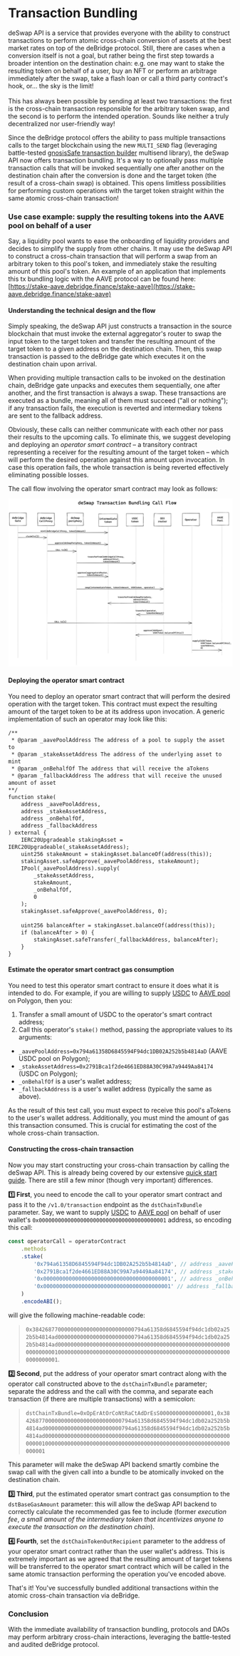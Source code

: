 # Transaction Bundling

deSwap API is a service that provides everyone with the ability to construct transactions to perform atomic cross-chain conversion of assets at the best market rates on top of the deBridge protocol. Still, there are cases when a conversion itself is not a goal, but rather being the first step towards a broader intention on the destination chain: e.g. one may want to stake the resulting token on behalf of a user, buy an NFT or perform an arbitrage immediately after the swap, take a flash loan or call a third party contract's hook, or... the sky is the limit! \
\
This has always been possible by sending at least two transactions: the first is the cross-chain transaction responsible for the arbitrary token swap, and the second is to perform the intended operation. Sounds like neither a truly decentralized nor user-friendly way!

Since the deBridge protocol offers the ability to pass multiple transactions calls to the target blockchain using the new `MULTI_SEND` flag (leveraging battle-tested [gnosisSafe transaction builder](https://help.gnosis-safe.io/en/articles/4680071-transaction-builder) multisend library), the deSwap API now offers transaction bundling. It's a way to optionally pass multiple transaction calls that will be invoked sequentially one after another on the destination chain after the conversion is done and the target token (the result of a cross-chain swap) is obtained. This opens limitless possibilities for performing custom operations with the target token straight within the same atomic cross-chain transaction!

### Use case example: supply the resulting tokens into the AAVE pool on behalf of a user

Say, a liquidity pool wants to ease the onboarding of liquidity providers and decides to simplify the supply from other chains. It may use the deSwap API to construct a cross-chain transaction that will perform a swap from an arbitrary token to this pool's token, and immediately stake the resulting amount of this pool's token. An example of an application that implements this tx bundling logic with the AAVE protocol can be found here: [https://stake-aave.debridge.finance/stake-aave](https://stake-aave.debridge.finance/stake-aave)

#### Understanding the technical design and the flow

Simply speaking, the deSwap API just constructs a transaction in the source blockchain that must invoke the external aggregator's router to swap the input token to the target token and transfer the resulting amount of the target token to a given address on the destination chain. Then, this swap transaction is passed to the deBridge gate which executes it on the destination chain upon arrival.

When providing multiple transaction calls to be invoked on the destination chain, deBridge gate unpacks and executes them sequentially, one after another, and the first transaction is always a swap. These transactions are executed as a bundle, meaning all of them must succeed ("all or nothing"); if any transaction fails, the execution is reverted and intermediary tokens are sent to the fallback address.

Obviously, these calls can neither communicate with each other nor pass their results to the upcoming calls. To eliminate this, we suggest developing and deploying an _operator smart contract_ – a transitory contract representing a receiver for the resulting amount of the target token – which will perform the desired operation against this amount upon invocation. In case this operation fails, the whole transaction is being reverted effectively eliminating possible losses.

The call flow involving the operator smart contract may look as follows:

![deSwap Transaction Bundling Call Flow](../.gitbook/assets/TransactionBundlingCallFlow.png)

#### Deploying the operator smart contract

You need to deploy an operator smart contract that will perform the desired operation with the target token. This contract must expect the resulting amount of the target token to be at its address upon invocation. A generic implementation of such an operator may look like this:

```solidity
/**
 * @param _aavePoolAddress The address of a pool to supply the asset to
 * @param _stakeAssetAddress The address of the underlying asset to mint
 * @param _onBehalfOf The address that will receive the aTokens
 * @param _fallbackAddress The address that will receive the unused amount of asset
**/
function stake(
    address _aavePoolAddress,
    address _stakeAssetAddress,
    address _onBehalfOf,
    address _fallbackAddress
) external {
    IERC20Upgradeable stakingAsset = IERC20Upgradeable(_stakeAssetAddress);
    uint256 stakeAmount = stakingAsset.balanceOf(address(this));
    stakingAsset.safeApprove(_aavePoolAddress, stakeAmount);
    IPool(_aavePoolAddress).supply(
        _stakeAssetAddress,
        stakeAmount,
        _onBehalfOf,
        0
    );
    stakingAsset.safeApprove(_aavePoolAddress, 0);

    uint256 balanceAfter = stakingAsset.balanceOf(address(this));
    if (balanceAfter > 0) {
        stakingAsset.safeTransfer(_fallbackAddress, balanceAfter);
    }
}
```

#### Estimate the operator smart contract gas consumption

You need to test this operator smart contract to ensure it does what it is intended to do. For example, if you are willing to supply [USDC](https://polygonscan.com/address/0x2791Bca1f2de4661ED88A30C99A7a9449Aa84174) to [AAVE pool](https://polygonscan.com/address/0x794a61358D6845594F94dc1DB02A252b5b4814aD) on Polygon, then you:

1. Transfer a small amount of USDC to the operator's smart contract address;
2. Call this operator's `stake()` method, passing the appropriate values to its arguments:

* `_aavePoolAddress=0x794a61358D6845594F94dc1DB02A252b5b4814aD` (AAVE USDC pool on Polygon);
* `_stakeAssetAddress=0x2791Bca1f2de4661ED88A30C99A7a9449Aa84174` (USDC on Polygon);
* `_onBehalfOf` is a user's wallet address;
* `_fallbackAddress` is a user's wallet address (typically the same as above).

As the result of this test call, you must expect to receive this pool's aTokens to the user's wallet address. Additionally, you must mind the amount of gas this transaction consumed. This is crucial for estimating the cost of the whole cross-chain transaction.

#### Constructing the cross-chain transaction

Now you may start constructing your cross-chain transaction by calling the deSwap API. This is already being covered by our extensive [quick start guide](https://docs.debridge.finance/deswap/api-quick-start-guide). There are still a few minor (though very important) differences.

**1️⃣ First**, you need to encode the call to your operator smart contract and pass it to the `/v1.0/transaction` endpoint as the `dstChainTxBundle` parameter. Say, we want to supply [USDC](https://polygonscan.com/address/0x794a61358D6845594F94dc1DB02A252b5b4814aD) to [AAVE pool](https://polygonscan.com/address/0x2791Bca1f2de4661ED88A30C99A7a9449Aa84174) on behalf of user wallet's `0x0000000000000000000000000000000000000001` address, so encoding this call:

```js
const operatorCall = operatorContract
    .methods
    .stake(
        '0x794a61358D6845594F94dc1DB02A252b5b4814aD', // address _aavePoolAddress, Aave: Pool V3
        '0x2791Bca1f2de4661ED88A30C99A7a9449Aa84174', // address _stakeAssetAddress, USDC
        '0x0000000000000000000000000000000000000001', // address _onBehalfOf, user's wallet address
        '0x0000000000000000000000000000000000000001' // address _fallbackAddress, user's wallet address
    )
    .encodeABI();
```

will give the following machine-readable code:

> `0x38426877000000000000000000000000794a61358d6845594f94dc1db02a252b5b4814ad000000000000000000000000794a61358d6845594f94dc1db02a252b5b4814ad00000000000000000000000000000000000000000000000000000000000000010000000000000000000000000000000000000000000000000000000000000001`.

**2️⃣ Second**, put the address of your operator smart contract along with the operator call constructed above to the `dstChainTxBundle` parameter; separate the address and the call with the comma, and separate each transaction (if there are multiple transactions) with a semicolon:

> `dstChainTxBundle=0xOpErAtOrCoNtRaCtAdDrEsS00000000000000001,0x38426877000000000000000000000000794a61358d6845594f94dc1db02a252b5b4814ad000000000000000000000000794a61358d6845594f94dc1db02a252b5b4814ad00000000000000000000000000000000000000000000000000000000000000010000000000000000000000000000000000000000000000000000000000000001`

This parameter will make the deSwap API backend smartly combine the swap call with the given call into a bundle to be atomically invoked on the destination chain.

**3️⃣ Third**, put the estimated operator smart contract gas consumption to the `dstBaseGasAmount` parameter: this will allow the deSwap API backend to correctly calculate the recommended gas fee to include (former _execution fee_, _a small amount of the intermediary token that incentivizes anyone to execute the transaction on the destination chain_).

**4️⃣ Fourth**, set the `dstChainTokenOutRecipient` parameter to the address of your operator smart contract rather than the user wallet's address. This is extremely important as we agreed that the resulting amount of target tokens will be transferred to the operator smart contract which will be called in the same atomic transaction performing the operation you've encoded above.

That's it! You've successfully bundled additional transactions within the atomic cross-chain transaction via deBridge.

### Conclusion

With the immediate availability of transaction bundling, protocols and DAOs may perform arbitrary cross-chain interactions, leveraging the battle-tested and audited deBridge protocol.
